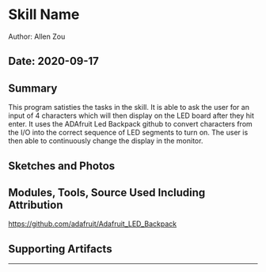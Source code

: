 #  Skill Name

Author: Allen Zou

Date: 2020-09-17
-----

## Summary
This program satisties the tasks in the skill. It is able to
ask the user for an input of 4 characters which will then display
on the LED board after they hit enter. It uses the ADAfruit Led Backpack
github to convert characters from the I/O into the correct sequence of LED
segments to turn on. The user is then able to continuously change the display
in the monitor.

## Sketches and Photos


## Modules, Tools, Source Used Including Attribution
https://github.com/adafruit/Adafruit_LED_Backpack

## Supporting Artifacts


-----
